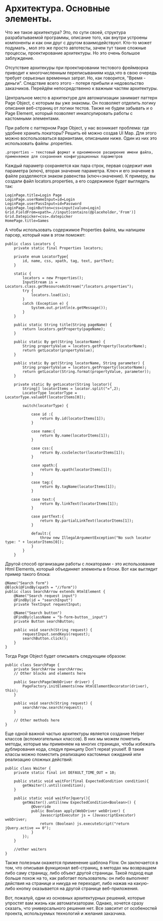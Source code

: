 # Архитектура. Основные элементы.

Что же такое архитектура? Это, по сути своей, структура разрабатываемой программы,  описание того, как внутри устроены компоненты и как они друг с другом взаимодействуют. Кто-то может подумать , мол это же просто автотесты, зачем тут такие сложные процессы, проектирование архитектуры. Но это очень большое заблуждение.

Отсутствие архитекуры при проектировании тестового  фреймворка приводит к многочисленным переписываниям кода,что в свою очередь требует серьезных временных затрат. Но, как говорится, "Время - деньги". Следствие всего этого - потеря прибыли и недовольство заказчиков. Перейдём непосредственно к важным частям архитектуры.  

Центральное место в архитектуре для автоматизации занимает паттерн Page Object, с которым вы уже знакомы. Он позволяет отделить логику описания веб-страниц от логики тестов. Также не будем забывать и о Page Element, который позволяет инкапсулировать работы с кастомными элементами. 

При работе с паттерном Page Object, у нас возникает проблема: где удобнее хранить локаторы?
Решить её можно создав UI Map. Для этого можно воспользоваться вариантами, описаными ниже. Один из них это использовать файлы .properties.

    .properties — текстовый формат и одноименное расширение имени файла, применяемое для сохранения конфигурационных параметров

Каждый параметр сохраняется как пара строк, первая содержит имя параметра (ключ), вторая значение параметра. Ключ и его значение в файле разделяются знаком равенства (ключ=значение). К примеру, вы создали файл locators.properties, а его содержимое будет выглядеть так: 

    LoginPage.title=Login Page
    LoginPage.userNameInput=id=Login
    LoginPage.userPassInput=id=Password
    LoginPage.loginButton=css=input[value=Login]
    Grid.FieldFrom=xpath=.//input[contains(@placeholder,'From')]
    Grid.Datepicker=css=.datepicker
    HomePage.title=Games

А чтобы использовать содержимое Properties файла, мы напишем парсер, который нам в этом поможет:


    public class Locators {
        private static final Properties locators;
    
        private enum LocatorType{
            id, name, css, xpath, tag, text, partText;
        }
    
        static {
            locators = new Properties();
            InputStream is = Locators.class.getResourceAsStream("/locators.properties");
            try {
                locators.load(is);
            }
            catch (Exception e) {
                System.out.println(e.getMessage());
            }
        }
    
        public static String title(String pageName) {
            return locators.getProperty(pageName);
        }
    
        public static By get(String locatorName) {
            String propertyValue = locators.getProperty(locatorName);
            return getLocator(propertyValue);
        }
    
        public static By get(String locatorName, String parameter) {
            String propertyValue = locators.getProperty(locatorName);
            return getLocator(String.format(propertyValue, parameter));
        }
    
        private static By getLocator(String locator){
            String[] locatorItems = locator.split("=",2);
            LocatorType locatorType = LocatorType.valueOf(locatorItems[0]);
    
            switch(locatorType) {
    
                case id :{
                    return By.id(locatorItems[1]);
                }
    
                case name:{
                    return By.name(locatorItems[1]);
                }
    
                case css:{
                    return By.cssSelector(locatorItems[1]);
                }
    
                case xpath:{
                    return By.xpath(locatorItems[1]);
                }
    
                case tag:{
                    return By.tagName(locatorItems[1]);
                }
    
                case text:{
                    return By.linkText(locatorItems[1]);
                }
    
                case partText:{
                    return By.partialLinkText(locatorItems[1]);
                }
    
                default:{
                    throw new IllegalArgumentException("No such locator type: " + locatorItems[0]);
                }
            }
        }


Другой способ организации работы с локаторами - это использование Html Elements, который объединяет элементы в блоки. Вот как выглядит пример такого блока:

    @Name("Search form")
    @Block(@FindBy(xpath = "//form"))
    public class SearchArrow extends HtmlElement {
        @Name("Search request input")
        @FindBy(id = "searchInput")
        private TextInput requestInput;
    
        @Name("Search button")
        @FindBy(className = "b-form-button__input")
        private Button searchButton;
    
        public void search(String request) {
            requestInput.sendKeys(request);
            searchButton.click();
        }
    }


Тогда Page Object будет описывать следующим образом:

    public class SearchPage {
        private SearchArrow searchArrow;
        // Other blocks and elements here
    
        public SearchPage(WebDriver driver) {
            PageFactory.initElements(new HtmlElementDecorator(driver), this);
        }
    
        public void search(String request) {
            searchArrow.search(request);
        }
    
        // Other methods here
    }

Еще одной важной частью архитектуры является создание Helper классов (вспомогательных классов). В них мы можем пометить методы, которые мы применяем на многих страницах, чтобы избежать дублирования кода, следуя принципу Don't repeat youself. В такие классы можно поместить реализацию кастомных ожиданий или реализацию сложных действий:

    public class Waiter {
        private static final int DEFAULT_TIME_OUT = 10;
    
        public static void waitFor(final ExpectedCondition condition){
            getWaiter().until(condition);
        }
    
        public static void waitForJquery(){
            getWaiter().until(new ExpectedCondition<Boolean>() {
                @Override
                public Boolean apply(WebDriver webDriver) {
                    JavascriptExecutor js = (JavascriptExecutor) webDriver;
                    return (Boolean) js.executeScript("return jQuery.active == 0");
                }
            });
        }
        
        //other waiters
    }
    
    
Также полезным окажется применение шаблона Flow. Он заключается в том, что описывая функционал веб-страниц, в методах мы возвращаем либо саму страницу, либо объект другой страницы. Такой подход еще больше похож на то, как работает пользователь: он либо выполняет действия на странице и никуда не переходит, либо нажав на какую-либо кнопку оказывается на другой странице веб-приложения.

Вот, пожалуй, одни из основных архитектурных решений, которые упростят вам жизнь как автоматизаторам. Однако, хочется сразу сказать, что универсального решения нет. Все завситит от особеностей проекта, используемых технологий и желания заказчика. 

